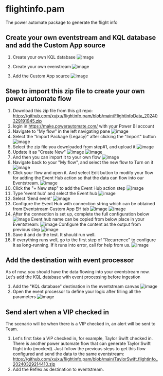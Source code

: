 # flightinfo.pam
The power automate package to generate the flight info

## Create your own eventstream and KQL database and add the Custom App source
1. Create your own KQL database
   ![image](https://github.com/xujxu/flightinfo.pam/assets/68268054/bc36afce-a527-4688-9b7e-542de64ce8da)

3. Create your own evenstream
   ![image](https://github.com/xujxu/flightinfo.pam/assets/68268054/ede1db83-5059-408e-866a-0021527d42a1)
   
4. Add the Custom App source
   ![image](https://github.com/xujxu/flightinfo.pam/assets/68268054/f73cbf3a-6a6c-446d-aad0-c716d2f496f2)


## Step to import this zip file to create your own power automate flow

1. Download this zip file from this git repo: https://github.com/xujxu/flightinfo.pam/blob/main/FlightInfoData_20240329191945.zip
2. login in https://make.powerautomate.com/ with your Power BI account
3. Navigate to "My flow" in the left navigating pane
   ![image](https://github.com/xujxu/flightinfo.pam/assets/68268054/e07aecec-386d-4cc0-9926-2980424b957a)
4. Select the "Import Package (Legacy)" after clicking the "Import" button
   ![image](https://github.com/xujxu/flightinfo.pam/assets/68268054/74a6fc0d-c005-4acd-9605-95b26ddec41e)
5. Select the zip file you downloaded from step#1, and upload it
   ![image](https://github.com/xujxu/flightinfo.pam/assets/68268054/78c32a63-47cc-4c84-bc9f-d52f9cb61ba9)
6. Update it as "Create New"
   ![image](https://github.com/xujxu/flightinfo.pam/assets/68268054/e457ab0f-2cf9-4d2d-955d-8f7058882483)
   ![image](https://github.com/xujxu/flightinfo.pam/assets/68268054/439e8e6b-8e07-4978-b901-507e90004835)
8. And then you can import it to your own flow
   ![image](https://github.com/xujxu/flightinfo.pam/assets/68268054/d7d733ba-93bf-478c-8225-76a95f6f8464)
9. Navigate back to your "My flow", and select the new flow to Turn on it
   ![image](https://github.com/xujxu/flightinfo.pam/assets/68268054/367b52da-8c6a-48ec-86d7-d6e7a254043d)
10. Click your flow and open it. And select Edit button to modify your flow for adding the Event Hub action so that the data can flow into our Eventstream.
   ![image](https://github.com/xujxu/flightinfo.pam/assets/68268054/fcf8a889-6475-45b8-9576-aacd0fc884c9)
11. Click the "+ New step" to add the Event Hub action step
    ![image](https://github.com/xujxu/flightinfo.pam/assets/68268054/567820c1-d989-4fb1-b772-8f6f7a8db413)
12. Type 'event hub' and select the Event hub
    ![image](https://github.com/xujxu/flightinfo.pam/assets/68268054/8b01482e-b172-42cc-a293-aef19c3e14b2)
13. Select 'Send event'
    ![image](https://github.com/xujxu/flightinfo.pam/assets/68268054/0ce63a7f-ca30-4b94-ac96-9e70cfa3580f)
14. Configure the Event Hub with connection string which can be obtained from Eventstream Custom App EH tab
    ![image](https://github.com/xujxu/flightinfo.pam/assets/68268054/8553f27c-3f66-4de5-89a3-b2edb040781c)
    ![image](https://github.com/xujxu/flightinfo.pam/assets/68268054/d3912137-fbc2-4a53-ad75-0858f4501230)
15. After the connection is set up, complete the full configuration below
    ![image](https://github.com/xujxu/flightinfo.pam/assets/68268054/b4ba05ea-0b5e-4a46-b1aa-f5f57b407d22)
    Event hub name can be copied from below place in your Eventstream:
    ![image](https://github.com/xujxu/flightinfo.pam/assets/68268054/535d1c4b-26bc-43ee-b6b7-8badebf0375c)
    Configure the content as the output from previous step
    ![image](https://github.com/xujxu/flightinfo.pam/assets/68268054/43b916d3-a0d8-4200-9e9c-90de8b59abe4)
16. Save it and do the test. It should run well.
17. If everything runs well, go to the first step of "Recurrence" to configure it as long-running. If it runs into error, call for help from us.
    ![image](https://github.com/xujxu/flightinfo.pam/assets/68268054/a82712da-dc42-4d64-bd54-30822b714476)

## Add the destination with event processor
As of now, you should have the data flowing into your eventstream now. Let's add the KQL database with event processing before ingestion
1. Add the "KQL database" destination in the eventstream canvas
   ![image](https://github.com/xujxu/flightinfo.pam/assets/68268054/02aa92f7-898d-4723-9ca1-882e5b1ffb8f)
2. Open the event processor to define your logic after filling all the parameters
   ![image](https://github.com/xujxu/flightinfo.pam/assets/68268054/f6a6df4a-7ff7-44b6-b81f-67dad8158dd6)

## Send alert when a VIP checked in
The scenario will be when there is a VIP checked in, an alert will be sent to Team.
1. Let's first fake a VIP checked in, for example, Taylor Swift checked in. There is another power automate flow that can generate Taylor Swift flight info (mocked). Just follow the previous steps to get this flow configured and send the data to the same eventstream: https://github.com/xujxu/flightinfo.pam/blob/main/TaylorSwift.flightinfo_20240329214410.zip
2. Add the Reflex as destination to eventstream.
   


 
